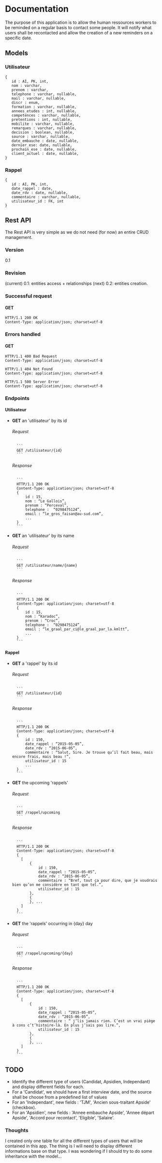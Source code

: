 # Documentation

The purpose of this application is to allow the human ressources workers to be reminded on a regular basis to contact some people.
It will notify what users shall be recontacted and allow the creation of a new reminders on a specific date.

## Models
### Utilisateur
```
{
   id : AI, PK, int,
   nom : varchar,
   prenom : varchar,
   telephone : varchar, nullable,
   mail : varchar, nullable,
   discr : enum,
   formation : varchar, nullable,
   annees_etudes : int, nullable,
   competences : varchar, nullable,
   pretentions : int, nullable,
   mobilite : varchar, nullable,
   remarques : varchar, nullable,
   decision : boolean, nullable,
   source : varchar, nullable,
   date_embauche : date, nullable,
   dernier_ese: date, nullable,
   prochain_ese : date, nullable,
   client_actuel : date, nullable,
}
```
### Rappel
```
{
   id : AI, PK, int,
   date_rappel : date,
   date_rdv : date, nullable,
   commentaire : varchar, nullable,
   utilisateur_id : FK, int
}
```

## Rest API
The Rest API is very simple as we do not need (for now) an entire CRUD management.
### Version
0.1
### Revision
(current) 0.1: entities access + relationships
(next) 0.2: entities creation.

### Successful request
#### GET
```
HTTP/1.1 200 OK
Content-Type: application/json; charset=utf-8
```
### Errors handled
#### GET
```
HTTP/1.1 400 Bad Request
Content-Type: application/json; charset=utf-8
```
```
HTTP/1.1 404 Not Found
Content-Type: application/json; charset=utf-8
```
```
HTTP/1.1 500 Server Error
Content-Type: application/json; charset=utf-8
```

### Endpoints


#### Utilisateur


- **GET** an 'utilisateur' by its id
    ###### Request
        ```
        GET /utilisateur/{id}
        ```
    ###### Response
        ```
        HTTP/1.1 200 OK
        Content-Type: application/json; charset=utf-8
        {
            id : 15,
            nom : “Le Gallois”,
            prenom : “Perceval”,
            telephone :  “0298475124”,
            email : “le_gros_faisan@au-sud.com”,
            ...
        }
        ```

- **GET** an 'utilisateur' by its name
    ###### Request
        ```
        GET /utilisateur/name/{name}
        ```
    ###### Response
        ```
        HTTP/1.1 200 OK
        Content-Type: application/json; charset=utf-8
        {
            id : 15,
            nom : “Karadoc”,
            prenom : “Croc”,
            telephone :  “0298475124”,
            email : “le_graal_par_ci@le_graal_par_la.kmltt”,
            ...
        }
        ```

#### Rappel


- **GET** a 'rappel' by its id

    ###### Request
        ```
        GET /utilisateur/{id}
        ```
    ###### Response
        ```
        HTTP/1.1 200 OK
        Content-Type: application/json; charset=utf-8
        {
            id : 150,
            date_rappel : “2015-05-05”,
            date_rdv : “2015-06-05”,
            commentaire : “Salut, Sire. Je trouve qu’il fait beau, mais encore frais, mais beau !”,
            utilisateur_id : 15
            ...
        }
        ```

- **GET** the upcoming 'rappels'
    ###### Request
        ```
        GET /rappel/upcoming
        ```
    ###### Response
        ```
        HTTP/1.1 200 OK
        Content-Type: application/json; charset=utf-8
        {
          [
              {
                  id : 150,
                  date_rappel : “2015-05-05”,
                  date_rdv : “2015-06-05”,
                  commentaire : “Bref, tout ça pour dire, que je voudrais bien qu’on me considère en tant que tel.”,
                  utilisateur_id : 15
              },
              {
              }, ...
          ]
        }
        ```

- **GET** the 'rappels' occurring in {day} day
    ###### Request
        ```
        GET /rappel/upcoming/{day}
        ```
    ###### Response
        ```
        HTTP/1.1 200 OK
        Content-Type: application/json; charset=utf-8
        {
          [
              {
                  id : 150,
                  date_rappel : “2015-05-05”,
                  date_rdv : “2015-06-05”,
                  commentaire : “ j’lis jamais rien. C’est un vrai piège à cons c’t’histoire-là. En plus j’sais pas lire.”,
                  utilisateur_id : 15
              },
              {
              }, ...
          ]
        }
        ```


## TODO
- Identify the different type of users (Candidat, Apsidien, Independant) and display different fields for each.
- For a 'Candidat', we should have a first interview date, and the source shall be choose from a predefined list of values
- For an 'Independant', new fields : 'TJM', 'Ancien sous-traitant Apside' (checkbox).
- For an 'Apsidien', new fields : 'Annee embauche Apside', 'Annee départ Apside', 'Accord pour recontact', 'Eligible', 'Salaire'.

### Thoughts
I created only one table for all the different types of users that will be contained in this app. The thing is I will need to display different informations
base on that type. I was wondering if I should try to do some inheritance with the model...